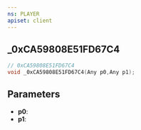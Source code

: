 ```yaml
---
ns: PLAYER
apiset: client
---
```

## _0xCA59808E51FD67C4

```c
// 0xCA59808E51FD67C4
void _0xCA59808E51FD67C4(Any p0,Any p1);
```


## Parameters
* **p0**:
* **p1**:



